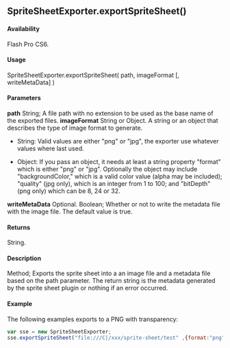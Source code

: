 ## SpriteSheetExporter.exportSpriteSheet()

#### Availability

Flash Pro CS6.

#### Usage

SpriteSheetExporter.exportSpriteSheet( path, imageFormat [, writeMetaData] )

#### Parameters

**path** String; A file path with no extension to be used as the base name of the exported files.
**imageFormat** String or Object. A string or an object that describes the type of image format to generate.

-   String: Valid values are either "png" or "jpg", the exporter use whatever values where last used.

-   Object: If you pass an object, it needs at least a string property "format" which is either "png" or "jpg". Optionally the object may include "backgroundColor," which is a valid color value (alpha may be included); "quality" (jpg only), which is an integer from 1 to 100; and "bitDepth" (png only) which can be 8, 24 or 32.

**writeMetaData** Optional. Boolean; Whether or not to write the metadata file with the image file. The default value is true.

#### Returns

String.

#### Description

Method; Exports the sprite sheet into a an image file and a metadata file based on the path parameter. The return string is the metadata generated by the sprite sheet plugin or nothing if an error occurred.

#### Example


The following examples exports to a PNG with transparency:
```javascript
var sse = new SpriteSheetExporter;
sse.exportSpriteSheet("file:///C|/xxx/sprite-sheet/test" ,{format:"png", bitDepth:32, backgroundColor:"#00000000"})

```